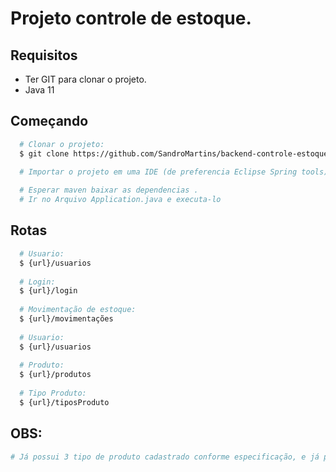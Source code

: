 # Projeto controle de estoque.

## Requisitos
- Ter GIT para clonar o projeto.
- Java 11

## Começando
``` bash
  # Clonar o projeto:
  $ git clone https://github.com/SandroMartins/backend-controle-estoque.git

  # Importar o projeto em uma IDE (de preferencia Eclipse Spring tools)
  
  # Esperar maven baixar as dependencias .
  # Ir no Arquivo Application.java e executa-lo
```

## Rotas
``` bash
  # Usuario:
  $ {url}/usuarios
  
  # Login:
  $ {url}/login
  
  # Movimentação de estoque:
  $ {url}/movimentações
  
  # Usuario:
  $ {url}/usuarios
  
  # Produto:
  $ {url}/produtos
  
  # Tipo Produto:
  $ {url}/tiposProduto

```

## OBS:
``` bash
# Já possui 3 tipo de produto cadastrado conforme especificação, e já possui 1 usuário cadastrado.
``` 
